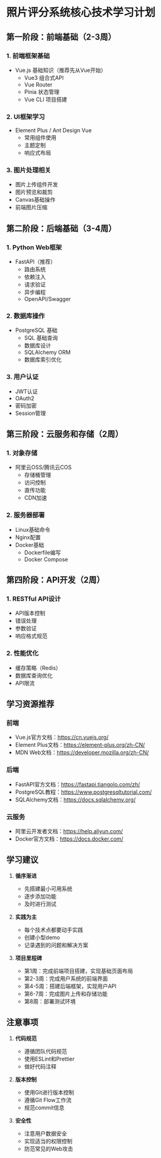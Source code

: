 # 照片评分系统核心技术学习计划

## 第一阶段：前端基础（2-3周）

### 1. 前端框架基础
- Vue.js 基础知识（推荐先从Vue开始）
  - Vue3 组合式API
  - Vue Router
  - Pinia 状态管理
  - Vue CLI 项目搭建

### 2. UI框架学习
- Element Plus / Ant Design Vue
  - 常用组件使用
  - 主题定制
  - 响应式布局

### 3. 图片处理相关
- 图片上传组件开发
- 图片预览和裁剪
- Canvas基础操作
- 前端图片压缩

## 第二阶段：后端基础（3-4周）

### 1. Python Web框架
- FastAPI（推荐）
  - 路由系统
  - 依赖注入
  - 请求验证
  - 异步编程
  - OpenAPI/Swagger

### 2. 数据库操作
- PostgreSQL 基础
  - SQL 基础查询
  - 数据库设计
  - SQLAlchemy ORM
  - 数据库索引优化

### 3. 用户认证
- JWT认证
- OAuth2
- 密码加密
- Session管理

## 第三阶段：云服务和存储（2周）

### 1. 对象存储
- 阿里云OSS/腾讯云COS
  - 存储桶管理
  - 访问控制
  - 直传功能
  - CDN加速

### 2. 服务器部署
- Linux基础命令
- Nginx配置
- Docker基础
  - Dockerfile编写
  - Docker Compose

## 第四阶段：API开发（2周）

### 1. RESTful API设计
- API版本控制
- 错误处理
- 参数验证
- 响应格式规范

### 2. 性能优化
- 缓存策略（Redis）
- 数据库查询优化
- API限流

## 学习资源推荐

### 前端
- Vue.js官方文档：https://cn.vuejs.org/
- Element Plus文档：https://element-plus.org/zh-CN/
- MDN Web文档：https://developer.mozilla.org/zh-CN/

### 后端
- FastAPI官方文档：https://fastapi.tiangolo.com/zh/
- PostgreSQL教程：https://www.postgresqltutorial.com/
- SQLAlchemy文档：https://docs.sqlalchemy.org/

### 云服务
- 阿里云开发者文档：https://help.aliyun.com/
- Docker官方文档：https://docs.docker.com/

## 学习建议

1. **循序渐进**
   - 先搭建最小可用系统
   - 逐步添加功能
   - 及时进行测试

2. **实践为主**
   - 每个技术点都要动手实践
   - 创建小型demo
   - 记录遇到的问题和解决方案

3. **项目里程碑**
   - 第1周：完成前端项目搭建，实现基础页面布局
   - 第2-3周：完成用户系统的前端界面
   - 第4-5周：搭建后端框架，实现用户API
   - 第6-7周：完成图片上传和存储功能
   - 第8周：部署测试环境

## 注意事项

1. **代码规范**
   - 遵循团队代码规范
   - 使用ESLint和Prettier
   - 做好代码注释

2. **版本控制**
   - 使用Git进行版本控制
   - 遵循Git Flow工作流
   - 规范commit信息

3. **安全性**
   - 注意用户数据安全
   - 实现适当的权限控制
   - 防范常见的Web攻击 